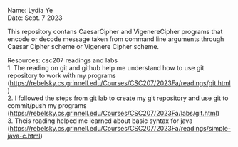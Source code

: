Name: Lydia Ye <br>
Date: Sept. 7 2023 <br>

This repository contans CaesarCipher and VigenereCipher programs that encode or decode message taken from command line arguments through Caesar Cipher scheme or Vigenere Cipher scheme.<br>

Resources: csc207 readings and labs <br>
        1. The reading on git and github help me understand how to use git repository to work with my programs (https://rebelsky.cs.grinnell.edu/Courses/CSC207/2023Fa/readings/git.html) <br>
        2. I followed the steps from git lab to create my git repository and use git to commit/push my programs (https://rebelsky.cs.grinnell.edu/Courses/CSC207/2023Fa/labs/git.html) <br>
        3. Theis reading helped me learned about basic syntax for java (https://rebelsky.cs.grinnell.edu/Courses/CSC207/2023Fa/readings/simple-java-c.html) <br>
